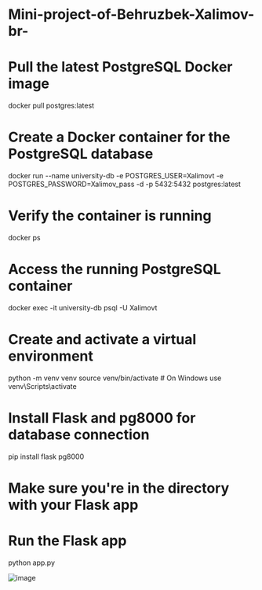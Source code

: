 # Mini-project-of-Behruzbek-Xalimov-br-


# Pull the latest PostgreSQL Docker image
docker pull postgres:latest

# Create a Docker container for the PostgreSQL database
docker run --name university-db -e POSTGRES_USER=Xalimovt -e POSTGRES_PASSWORD=Xalimov_pass -d -p 5432:5432 postgres:latest

# Verify the container is running
docker ps

# Access the running PostgreSQL container
docker exec -it university-db psql -U Xalimovt

# Create and activate a virtual environment
python -m venv venv
source venv/bin/activate  # On Windows use venv\Scripts\activate

# Install Flask and pg8000 for database connection
pip install flask pg8000
# Make sure you're in the directory with your Flask app
# Run the Flask app
python app.py

![image](https://github.com/user-attachments/assets/d724cec7-d29b-4086-9ea4-eaaa93f25bf5)
